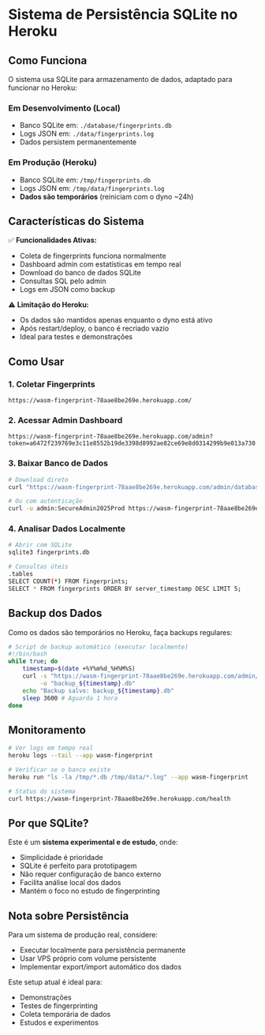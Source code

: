 # Sistema de Persistência SQLite no Heroku

## Como Funciona

O sistema usa SQLite para armazenamento de dados, adaptado para funcionar no Heroku:

### Em Desenvolvimento (Local)
- Banco SQLite em: `./database/fingerprints.db`
- Logs JSON em: `./data/fingerprints.log`
- Dados persistem permanentemente

### Em Produção (Heroku)
- Banco SQLite em: `/tmp/fingerprints.db`
- Logs JSON em: `/tmp/data/fingerprints.log`
- **Dados são temporários** (reiniciam com o dyno ~24h)

## Características do Sistema

✅ **Funcionalidades Ativas:**
- Coleta de fingerprints funciona normalmente
- Dashboard admin com estatísticas em tempo real
- Download do banco de dados SQLite
- Consultas SQL pelo admin
- Logs em JSON como backup

⚠️ **Limitação do Heroku:**
- Os dados são mantidos apenas enquanto o dyno está ativo
- Após restart/deploy, o banco é recriado vazio
- Ideal para testes e demonstrações

## Como Usar

### 1. Coletar Fingerprints
```
https://wasm-fingerprint-78aae8be269e.herokuapp.com/
```

### 2. Acessar Admin Dashboard
```
https://wasm-fingerprint-78aae8be269e.herokuapp.com/admin?token=a6472f239769e3c11e8552b19de3398d8992ae82ce69e8d0314299b9e013a730
```

### 3. Baixar Banco de Dados
```bash
# Download direto
curl "https://wasm-fingerprint-78aae8be269e.herokuapp.com/admin/database/download?token=a6472f239769e3c11e8552b19de3398d8992ae82ce69e8d0314299b9e013a730" -o fingerprints.db

# Ou com autenticação
curl -u admin:SecureAdmin2025Prod https://wasm-fingerprint-78aae8be269e.herokuapp.com/admin/database/download -o fingerprints.db
```

### 4. Analisar Dados Localmente
```bash
# Abrir com SQLite
sqlite3 fingerprints.db

# Consultas úteis
.tables
SELECT COUNT(*) FROM fingerprints;
SELECT * FROM fingerprints ORDER BY server_timestamp DESC LIMIT 5;
```

## Backup dos Dados

Como os dados são temporários no Heroku, faça backups regulares:

```bash
# Script de backup automático (executar localmente)
#!/bin/bash
while true; do
    timestamp=$(date +%Y%m%d_%H%M%S)
    curl -s "https://wasm-fingerprint-78aae8be269e.herokuapp.com/admin/database/download?token=a6472f239769e3c11e8552b19de3398d8992ae82ce69e8d0314299b9e013a730" \
         -o "backup_${timestamp}.db"
    echo "Backup salvo: backup_${timestamp}.db"
    sleep 3600 # Aguarda 1 hora
done
```

## Monitoramento

```bash
# Ver logs em tempo real
heroku logs --tail --app wasm-fingerprint

# Verificar se o banco existe
heroku run "ls -la /tmp/*.db /tmp/data/*.log" --app wasm-fingerprint

# Status do sistema
curl https://wasm-fingerprint-78aae8be269e.herokuapp.com/health
```

## Por que SQLite?

Este é um **sistema experimental e de estudo**, onde:
- Simplicidade é prioridade
- SQLite é perfeito para prototipagem
- Não requer configuração de banco externo
- Facilita análise local dos dados
- Mantém o foco no estudo de fingerprinting

## Nota sobre Persistência

Para um sistema de produção real, considere:
- Executar localmente para persistência permanente
- Usar VPS próprio com volume persistente
- Implementar export/import automático dos dados

Este setup atual é ideal para:
- Demonstrações
- Testes de fingerprinting
- Coleta temporária de dados
- Estudos e experimentos
